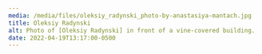 ```yaml
---
media: /media/files/oleksiy_radynski_photo-by-anastasiya-mantach.jpg
title: Oleksiy Radynski
alt: Photo of [Oleksiy Radynski] in front of a vine-covered building.
date: 2022-04-19T13:17:00-0500
---
```

